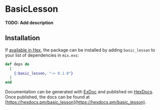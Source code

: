 # BasicLesson

**TODO: Add description**

## Installation

If [available in Hex](https://hex.pm/docs/publish), the package can be installed
by adding `basic_lesson` to your list of dependencies in `mix.exs`:

```elixir
def deps do
  [
    {:basic_lesson, "~> 0.1.0"}
  ]
end
```

Documentation can be generated with [ExDoc](https://github.com/elixir-lang/ex_doc)
and published on [HexDocs](https://hexdocs.pm). Once published, the docs can
be found at [https://hexdocs.pm/basic_lesson](https://hexdocs.pm/basic_lesson).

